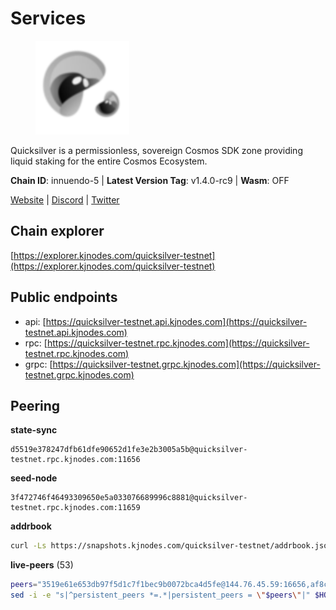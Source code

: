 # Services

<figure><img src="https://raw.githubusercontent.com/kj89/cosmos-images/main/logos/quicksilver.png" width="150" alt=""><figcaption></figcaption></figure>

Quicksilver is a permissionless, sovereign Cosmos SDK zone providing liquid staking for the entire Cosmos Ecosystem.

**Chain ID**: innuendo-5 | **Latest Version Tag**: v1.4.0-rc9 | **Wasm**: OFF

[Website](https://quicksilver.zone) | [Discord](https://discord.gg/quicksilverprotocol) | [Twitter](https://twitter.com/quicksilverzone)




## Chain explorer
[https://explorer.kjnodes.com/quicksilver-testnet](https://explorer.kjnodes.com/quicksilver-testnet)

## Public endpoints

* api: [https://quicksilver-testnet.api.kjnodes.com](https://quicksilver-testnet.api.kjnodes.com)
* rpc: [https://quicksilver-testnet.rpc.kjnodes.com](https://quicksilver-testnet.rpc.kjnodes.com)
* grpc: [https://quicksilver-testnet.grpc.kjnodes.com](https://quicksilver-testnet.grpc.kjnodes.com)

## Peering

**state-sync**

```text
d5519e378247dfb61dfe90652d1fe3e2b3005a5b@quicksilver-testnet.rpc.kjnodes.com:11656
```

**seed-node**

```text
3f472746f46493309650e5a033076689996c8881@quicksilver-testnet.rpc.kjnodes.com:11659
```

**addrbook**
```bash
curl -Ls https://snapshots.kjnodes.com/quicksilver-testnet/addrbook.json > $HOME/.quicksilverd/config/addrbook.json
```

**live-peers** (53)
```bash
peers="3519e61e653db97f5d1c7f1bec9b0072bca4d5fe@144.76.45.59:16656,af8cfa944802a9bd510fc3407950a15e8be86c31@213.239.217.52:30656,78d271e4b4692ff1ee8490f3825a541558b31870@65.21.95.46:28656,46f97e49a49694aead28c27be2c19300f509e273@65.108.129.94:26656,d160a8908b44f2a44ce17e0be1f9056b58993b9c@65.21.139.170:21026,5c2a752c9b1952dbed075c56c600c3a79b58c395@95.214.55.232:27026,e0f0703e9ce343c46e0ec01b19216715e817b358@65.109.85.170:28656,bdb93c655989b2c1882339fabb013317066dda56@95.214.52.138:26676,2096650d8586b858d3369205f3b46ac4c765bc8e@65.109.53.155:26656,dc88be3a0075ce429a423237abe223a9528ce0df@65.108.204.119:31656,42f87cb55d5fdd222da28023613c66857398c4b8@5.22.223.252:26656,0551eaa0db7097274410ee27a71672817e314b83@167.235.245.191:26656,d5519e378247dfb61dfe90652d1fe3e2b3005a5b@65.109.68.190:11656,2be586e675b0f55c96905cc83496861c64112f44@65.108.99.224:56656,cc745e98b4dc9b83c5a74d41f576feda73902dfd@65.109.38.54:20026,1c4274460224753e8080d0efd16c0ed88fe27fc0@51.195.145.103:26656,858ba6bc33a6d13fdd9ddad344d788dcf91cf565@142.132.151.99:15651,f7edad3ff5a85d039e7de12067c63064c5b42d63@46.4.121.72:11656,a49d8d304e96350272dca24934b8295bc81d75d2@23.227.200.10:26656,532625a997a6f891405202968607f72afe004f15@202.61.225.157:26666,1bb8de1360e51ed35f7c9a39d4039bfc51900730@5.9.61.120:11656,796e72ffc343c187cd5e8397c0c09c0671d228e0@185.16.39.51:26656,a637b94cb989909cc182623748ef179b0659f148@65.109.23.114:11156,25b8b792bb14e8bfdcdfa163a14710d5645a4eba@148.251.91.77:20656,1452d484454c0f93ddf3cbf987ce1b9cadd8f23f@65.21.95.180:37656,8ff8a186fe9cbc70d0f34891fa051f87e561a48b@158.160.0.93:26656,9e0604571aa20314c2261d70b7d8823414702715@51.159.141.209:26656,13564ca7ffcc8fa6bcc6d405c96fe8c724ec17da@88.99.213.25:11656,03332cdbc3d354846a18992effbb8c20aa28f52a@65.21.133.125:28656,41f7d7004cace7bd1760a5f980a86123700c8f1d@185.146.148.116:26656,a288baa951cbe92b253c01c3936d930af1d56424@5.161.142.236:26656,78acdbabc08231765444b3143a222d433a5157e1@142.132.205.94:15651,70c7663dba3b5181f1c3b8c92824dad070771ac6@217.13.223.167:56656,be637bd74973424c825c14c99b71f652fbabb48e@65.21.123.172:22656,d4d83e209a2b096859821228ea17475f9a487a48@23.88.0.170:15651,ee6bae1a6d4a1e07f1e4bc7963cabedc6b73426e@94.130.137.119:26656,0a3ac40a7a4ce35978c4da97be2eb6974bc3c58b@185.252.233.217:46656,97377c16946f8e1fa69e7c2c6b7feb32c2090f09@116.202.227.117:11656,74abcb5243d4ffc43de6ad1a288d8e50adcd467e@65.109.80.176:20656,e6bf4eca6a11035c06be529cb8c3758c2c00908f@213.170.135.20:26656,b91f0ece92f0e2cc264176b29b51a6db886e020c@84.46.246.109:26656,a37474c1f254cd4b16d924327a755c914e8e7d86@65.109.30.53:26656,b06ee574cf0b8641611c709a36b21c103d968c18@162.55.245.219:11656,e25a748120c9608c1d2a70fafa75178d862b3463@178.18.254.211:10656,f6f1e4a0baf856ff7d7f6d12868a201282914314@65.109.89.5:26656,f8892cba967c0a182374a728cdd28a3a538f1d3a@89.58.28.70:26656,c409d9297f85d1290b4d6b208a1e66015c51434d@5.161.145.173:26656,3c48a780b85d248e34e63eca5d44c624f93d09d5@135.181.59.162:11156,e17be5f37fa2ddabdc17bb0bf893108f4854c65e@38.242.244.22:26656,8a7c6e39ada0957c42cd716cb449c7df99ec299a@195.3.221.13:56676,483e6af31874a3f1adf095812cc4768fa28499ec@51.195.234.250:26656,f0621c59ca7cfba98015ae2a47886fc3d9c0020c@94.130.132.227:2060,1a178dec165fad14ab1b2fb6832dd092f6ab7a5b@65.109.23.182:21026"
sed -i -e "s|^persistent_peers *=.*|persistent_peers = \"$peers\"|" $HOME/.quicksilverd/config/config.toml
```
